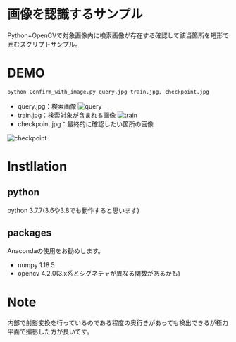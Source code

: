 # 画像を認識するサンプル

Python+OpenCVで対象画像内に検索画像が存在する確認して該当箇所を短形で囲むスクリプトサンプル。

# DEMO
```bash
python Confirm_with_image.py query.jpg train.jpg, checkpoint.jpg
```

* query.jpg：検索画像
![query](https://user-images.githubusercontent.com/29660278/100187053-9af7e000-2f2a-11eb-88e6-6ddc0bbb8e1e.jpg)
* train.jpg：検索対象が含まれる画像
![train](https://user-images.githubusercontent.com/29660278/100186982-77349a00-2f2a-11eb-9f66-3d772139afda.jpg)
* checkpoint.jpg：最終的に確認したい箇所の画像

![checkpoint](https://user-images.githubusercontent.com/29660278/100187094-ac40ec80-2f2a-11eb-9487-0ab915df1e8c.jpg)

# Instllation
## python
python 3.7.7(3.6や3.8でも動作すると思います)

## packages
Anacondaの使用をお勧めします。

* numpy 1.18.5
* opencv 4.2.0(3.x系とシグネチャが異なる関数があるかも)

# Note
内部で射影変換を行っているのである程度の奥行きがあっても検出できるが極力平面で撮影した方が良いです。